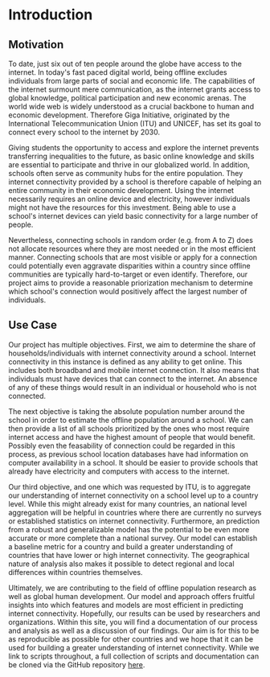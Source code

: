 # Introduction

## Motivation

To date, just six out of ten people around the globe have access to the internet. In today's fast paced digital world, being offline excludes individuals from large parts of social and economic life. The capabilities of the internet surmount mere communication, as the internet grants access to global knowledge, political participation and new economic arenas. The world wide web is widely understood as a crucial backbone to human and economic development. Therefore Giga Initiative, originated by the International Telecommunication Union (ITU) and UNICEF, has set its goal to connect every school to the internet by 2030. 

Giving students the opportunity to access and explore the internet prevents transferring inequalities to the future, as basic online knowledge and skills are essential to participate and thrive in our globalized world. In addition, schools often serve as community hubs for the entire population. They internet connectivity provided by a school is therefore capable of helping an entire community in their economic development. Using the internet necessarily requires an online device and electricity, however individuals might not have the resources for this investment. Being able to use a school's internet devices can yield basic connectivity for a large number of people.

Nevertheless, connecting schools in random order (e.g. from A to Z) does not allocate resources where they are most needed or in the most efficient manner. Connecting schools that are most visible or apply for a connection could potentially even aggravate disparities within a country since offline communities are typically hard-to-target or even identify.  Therefore, our project aims to provide a reasonable priorization mechanism to determine which school's connection would positively affect the largest number of individuals. 

## Use Case

Our project has multiple objectives. First, we aim to determine the share of households/individuals with internet connectivity around a school. Internet connectivity in this instance is defined as any ability to get online. This includes both broadband and mobile internet connection. It also means that individuals must have devices that can connect to the internet. An absence of any of these things would result in an individual or household who is not connected.

The next objective is taking the absolute population number around the school in order to estimate the offline population around a school. We can then provide a list of all schools prioritized by the ones who most require internet access and have the highest amount of people that would benefit. Possibly even the feasability of connection could be regarded in this process, as previous school location databases have had information on computer availability in a school. It should be easier to provide schools that already have electricity and computers with access to the internet.

Our third objective, and one which was requested by ITU, is to aggregate our understanding of internet connectivity on a school level up to a country level. While this might already exist for many countries, an national level aggregation will be helpful in countries where there are currently no surveys or established statistics on internet connectivity. Furthermore, an prediction from a robust and generalizable model has the potential to be even more accurate or more complete than a national survey. Our model can establish a baseline metric for a country and build a greater understanding of countries that have lower or high internet connectivity. The geographical nature of analysis also makes it possible to detect regional and local differences within countries themselves.

Ultimately, we are contributing to the field of offline population research as well as global human development. Our model and approach offers fruitful insights into which features and models are most efficient in predicting internet connectivity. Hopefully, our results can be used by researchers and organizations. Within this site, you will find a documentation of our process and analysis as well as a discussion of our findings. Our aim is for this to be as reproducible as possible for other countries and we hope that it can be used for building a greater understanding of internet connectivity. While we link to scripts throughout, a full collection of scripts and documentation can be cloned via the GitHub repository [here](link). 